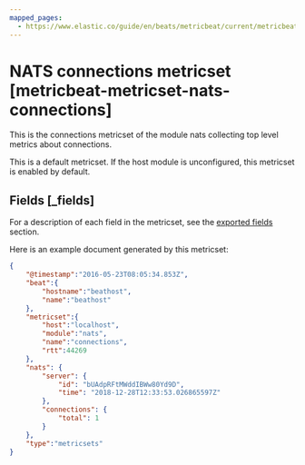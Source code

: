 ```yaml
---
mapped_pages:
  - https://www.elastic.co/guide/en/beats/metricbeat/current/metricbeat-metricset-nats-connections.html
---
```


<!-- This file is generated! See scripts/mage/docs_collector.go -->

# NATS connections metricset [metricbeat-metricset-nats-connections]

This is the connections metricset of the module nats collecting top level metrics about connections.

This is a default metricset. If the host module is unconfigured, this metricset is enabled by default.

## Fields [_fields]

For a description of each field in the metricset, see the [exported fields](/reference/metricbeat/exported-fields-nats.md) section.

Here is an example document generated by this metricset:

```json
{
    "@timestamp":"2016-05-23T08:05:34.853Z",
    "beat":{
        "hostname":"beathost",
        "name":"beathost"
    },
    "metricset":{
        "host":"localhost",
        "module":"nats",
        "name":"connections",
        "rtt":44269
    },
    "nats": {
        "server": {
            "id": "bUAdpRFtMWddIBWw80Yd9D",
            "time": "2018-12-28T12:33:53.026865597Z"
        },
        "connections": {
            "total": 1
        }
    },
    "type":"metricsets"
}
```
